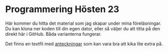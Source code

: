 # Programmering Hösten 23
Här kommer du hitta det material som jag skapar under mina föreläsningar. Du kan klona ner koden till din egen dator, eller så väljer du att titta på den direkt här i GitHub. Båda varianterna fungerar.

Det finns en textfil med [anteckningar](master/anteckningar.txt) som kan vara bra att kika lite extra på.
